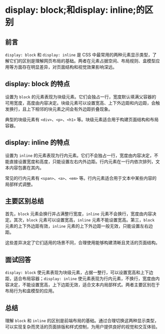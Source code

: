 # **display: block;和display: inline;的区别**

## 前言

`display: block` 和 `display: inline` 是 CSS 中最常用的两种元素显示类型，了解它们的区别是理解网页布局的基础。两者在元素占据空间、布局规则、盒模型应用等方面存在明显差异，对页面结构和视觉效果影响深远。

## display: block 的特点

设置为 `block` 的元素表现为块级元素。它们会独占一行，宽度默认填满父容器的可用宽度，高度由内容决定。块级元素可以设置宽高、上下外边距和内边距，会触发换行，且上下相邻的块元素之间会有外边距折叠现象。

典型的块级元素有 `<div>`、`<p>`、`<h1>` 等。块级元素适合用于构建页面结构和布局容器。

## display: inline 的特点

设置为 `inline` 的元素表现为行内元素。它们不会独占一行，宽度由内容决定，不能直接设置宽度和高度，只能设置左右内外边距。行内元素在一行内依次排列，文本内容包裹在其内。

常见的行内元素有 `<span>`、`<a>`、`<em>` 等。行内元素适合用于文本中某些内容的局部样式调整。

## 主要区别总结

首先，`block` 元素会换行并占满整行宽度，`inline` 元素不会换行，宽度由内容决定。其次，`block` 元素可以设置宽高，`inline` 元素不能设置宽高。第三，`block` 元素的上下外边距有效，`inline` 元素的上下外边距一般无效，只能设置左右边距。

这些差异决定了它们适用的场景不同，合理使用能够构建清晰且灵活的页面结构。

## 面试回答

`display: block` 使元素表现为块级元素，占据一整行，可以设置宽高和上下边距，适合布局容器；`display: inline` 使元素表现为行内元素，不换行，宽度由内容决定，不能设置宽高，上下边距无效，适合文本内局部样式。两者主要区别在于布局行为和盒模型的应用。

## 总结

理解 `block` 和 `inline` 的区别是前端布局的基础。通过合理切换这两种显示类型，可以实现复杂而灵活的页面排版和样式控制，为用户提供良好的视觉和交互体验。